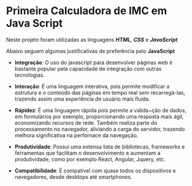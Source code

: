 # Primeira Calculadora de IMC em Java Script

Neste projeto foram utilizadas as linguagens **_HTML_**, **_CSS_** e **_JavaScript_**

Abaixo seguem algumas justificativas de preferência pelo **JavaScript**

- **Integração**: O uso do javascript para desenvolver páginas web é bastante popular pela capacidade de integração com outras tecnologias. 

- **Interação**: É uma linguagem interativa, pois permite modificar a estrutura e o conteúdo das páginas em tempo real sem recarregá-las, trazendo assim uma experiência de usuário mais fluida.

- **Rápidez**: É uma linguagem rápida pois permite a valida~ção de dados, em formulários por exemplo, proporcionando uma resposta mais ágil, economizando recursos de rede. Também realiza parte do processamento no navegador, aliviando a carga do servidor, trazendo melhora significativa na perfornace da navegação.

- **Produtividade**: Possui uma extensa lista de bibliotecas, frameworks e ferramentas que facilitam o desenvolvimento e aumentam a produtividade, como por exemplo React, Angular, Jquery, etc.

- **Compatibilidade**: É compatível com quase todos os dispositivos e navegadores, desde desktops até smartphones.




